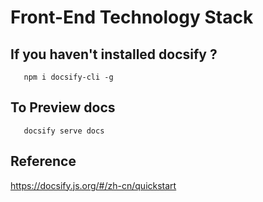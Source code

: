 # Front-End Technology Stack 
## If you haven't installed docsify ?
```
   npm i docsify-cli -g
```

## To Preview docs
```
   docsify serve docs
```
## Reference
https://docsify.js.org/#/zh-cn/quickstart
